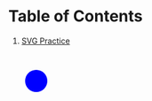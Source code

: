 # Table of Contents

1. <a href="#svg">SVG Practice</a>

<span id="svg">
    <svg width="100" height="100">
      <circle cx="50" cy="50" r="20" fill="blue"/>
    </svg>
</span>
